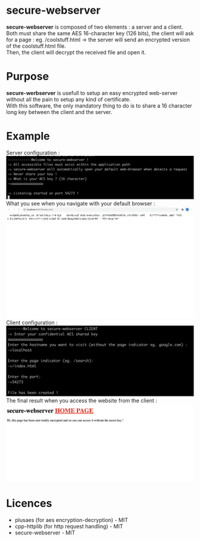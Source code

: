 # secure-webserver
**secure-webserver** is composed of two elements : a server and a client.</br>
Both must share the same AES 16-character key (126 bits), the client will ask for a page : eg. /coolstuff.html -> the server will send an encrypted version of the coolstuff.html file.</br>
Then, the client will decrypt the received file and open it.
# Purpose
**secure-werbserver** is usefull to setup an easy encrypted web-server without all the pain to setup any kind of certificate.</br>
With this software, the only mandatory thing to do is to share a 16 character long key between the client and the server.</br> 
# Example
Server configuration : 
![Server conf](screenshot_server.png)
What you see when you navigate with your default browser :
![Server conf](screenshot_encrypted.png)
Client configuration :
![Server conf](screenshot_client.png)
The final result when you access the website from the client :
![Server conf](screenshot_result.png)
# Licences
- plusaes (for aes encryption-decryption) - MIT
- cpp-httplib (for http request handling) - MIT
- secure-webserver - MIT
